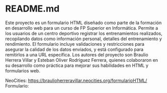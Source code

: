 # README.md
Este proyecto es un formulario HTML diseñado como parte de la formación en desarrollo web para un curso de FP Superior en Informática. Permite a los usuarios de un centro deportivo registrar los entrenamientos realizados, recopilando datos como información personal, detalles del entrenamiento y rendimiento.
El formulario incluye validaciones y restricciones para asegurar la calidad de los datos enviados, y está configurado para remitirlos a una URL específica. Los autores del proyecto son Braulio Herrera Villar y Esteban Oliver Rodríguez Ferrera, quienes colaboraron en su desarrollo como práctica para mejorar sus habilidades en HTML y formularios web.

NeoCities: https://braulioherreravillar.neocities.org/formularioHTML/
Formulario: 
